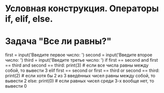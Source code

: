 # Условная конструкция. Операторы if, elif, else.
# Задача "Все ли равны?"
first = input('Введите первое число: ')
second = input('Введите второе число: ')
third = input('Введите третье число: ')
if first == second and first == third and second == third:
    print(3) # если все числа равны между собой, то вывести 3
elif first == second or first == third or second == third:
    print(2) # если хотя бы 2 из 3 введённых чисел равны между собой, то вывести 2
else:
    print(0) # если равных чисел среди 3-х вообще нет, то вывести 0
